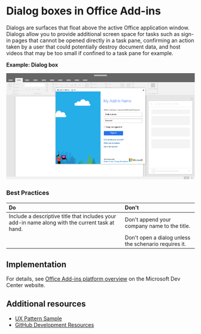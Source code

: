 # Dialog boxes in Office Add-ins
 
Dialogs are surfaces that float above the active Office application window. Dialogs allow you to provide additional screen space for tasks such as sign-in pages that cannot be opened directly in a task pane, confirming an action taken by a user that could potentially destroy document data, and host videos that may be too small if confined to a task pane for example.

**Example: Dialog box**

![An example image displaying a typical layout for a dialog.](../../images/overview_withApp_dialog.png)

### Best Practices

|**Do**|**Don't**|
|:-----|:--------|
|Include a descriptive title that includes your add-in name along with the current task at hand.|Don't append your company name to the title.|
| |Don't open a dialog unless the schenario requires it.| 

## Implementation

For details, see [Office Add-ins platform overview](https://dev.office.com/docs/add-ins/overview/office-add-ins) on the Microsoft Dev Center website.

## Additional resources

- [UX Pattern Sample](https://office.visualstudio.com/DefaultCollection/OC/_git/GettingStarted-FabricReact)
- [GitHub Development Resources](https://github.com/OfficeDev/Office-Add-in-UX-Design-Patterns-Code)


